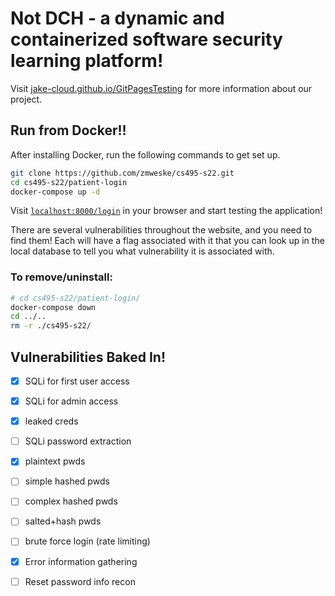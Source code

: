 # Not DCH - a dynamic and containerized software security learning platform!

Visit [jake-cloud.github.io/GitPagesTesting](https://jake-cloud.github.io/GitPagesTesting/) for more information about our project. 

## Run from Docker!!

After installing Docker, run the following commands to get set up. 

```sh
git clone https://github.com/zmweske/cs495-s22.git
cd cs495-s22/patient-login
docker-compose up -d
```

Visit [`localhost:8000/login`](http://localhost:8000/login) in your browser and start testing the application!

There are several vulnerabilities throughout the website, and you need to find them! Each will have a flag associated with it that you can look up in the local database to tell you what vulnerability it is associated with. 

### To remove/uninstall:
```sh
# cd cs495-s22/patient-login/
docker-compose down
cd ../..
rm -r ./cs495-s22/
```

## Vulnerabilities Baked In!
- [x] SQLi for first user access
- [x] SQLi for admin access
- [x] leaked creds

- [ ] SQLi password extraction
- [x] plaintext pwds
- [ ] simple hashed pwds
- [ ] complex hashed pwds
- [ ] salted+hash pwds

- [ ] brute force login (rate limiting)
- [x] Error information gathering
- [ ] Reset password info recon

